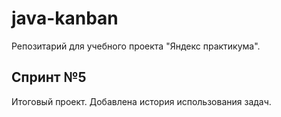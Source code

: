 # java-kanban
Репозитарий для учебного проекта "Яндекс практикума".

## Спринт №5
Итоговый проект. Добавлена история использования задач.
